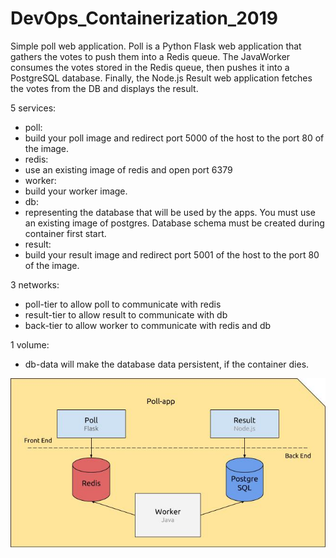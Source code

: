 # DevOps_Containerization_2019

Simple poll web application.
Poll is a Python Flask web application that gathers the votes to push them into a Redis queue.
The JavaWorker consumes the votes stored in the Redis queue, then pushes it into a PostgreSQL database.
Finally, the Node.js Result web application fetches the votes from the DB and displays the result.

5 services:

- poll:
- build your poll image and redirect port 5000 of the host to the port 80 of the image.
- redis:
- use an existing image of redis and open port 6379
- worker:
- build your worker image.
- db:
- representing the database that will be used by the apps. You must use an existing image of
postgres. Database schema must be created during container first start.
- result:
- build your result image and redirect port 5001 of the host to the port 80 of the image.

3 networks:

- poll-tier to allow poll to communicate with redis
- result-tier to allow result to communicate with db
- back-tier to allow worker to communicate with redis and db

1 volume:

- db-data will make the database data persistent, if the container dies.

![alt text](https://github.com/saylaan/DevOps_Containerization_2019/blob/master/T-DOP-600_docker.jpg?raw=true)